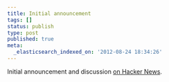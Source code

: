 ```yaml
---
title: Initial announcement
tags: []
status: publish
type: post
published: true
meta:
  _elasticsearch_indexed_on: '2012-08-24 18:34:26'
---
```

Initial announcement and discussion [on Hacker News](http://news.ycombinator.com/item?id=4428278).